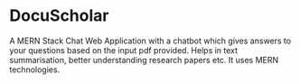 # DocuScholar

 A MERN Stack Chat Web Application with a chatbot which gives answers to your questions based on
the input pdf provided. Helps in text summarisation, better understanding research papers etc. 
It uses MERN technologies.
